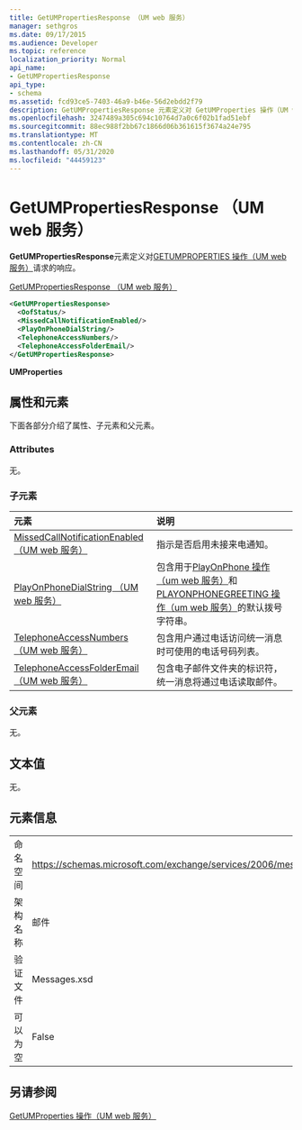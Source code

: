 ```yaml
---
title: GetUMPropertiesResponse （UM web 服务）
manager: sethgros
ms.date: 09/17/2015
ms.audience: Developer
ms.topic: reference
localization_priority: Normal
api_name:
- GetUMPropertiesResponse
api_type:
- schema
ms.assetid: fcd93ce5-7403-46a9-b46e-56d2ebdd2f79
description: GetUMPropertiesResponse 元素定义对 GetUMProperties 操作（UM web 服务）请求的响应。
ms.openlocfilehash: 3247489a305c694c10764d7a0c6f02b1fad51ebf
ms.sourcegitcommit: 88ec988f2bb67c1866d06b361615f3674a24e795
ms.translationtype: MT
ms.contentlocale: zh-CN
ms.lasthandoff: 05/31/2020
ms.locfileid: "44459123"
---
```

# <a name="getumpropertiesresponse-um-web-service"></a>GetUMPropertiesResponse （UM web 服务）

**GetUMPropertiesResponse**元素定义对[GETUMPROPERTIES 操作（UM web 服务）](getumproperties-operation-um-web-service.md)请求的响应。 
  
[GetUMPropertiesResponse （UM web 服务）](getumpropertiesresponse-um-web-service.md)
  
```xml
<GetUMPropertiesResponse>
  <OofStatus/>
  <MissedCallNotificationEnabled/>
  <PlayOnPhoneDialString/>
  <TelephoneAccessNumbers/>
  <TelephoneAccessFolderEmail/>
</GetUMPropertiesResponse>
```

 **UMProperties**
## <a name="attributes-and-elements"></a>属性和元素

下面各部分介绍了属性、子元素和父元素。
  
### <a name="attributes"></a>Attributes

无。
  
### <a name="child-elements"></a>子元素

|**元素**|**说明**|
|:-----|:-----|
|[MissedCallNotificationEnabled （UM web 服务）](missedcallnotificationenabled-um-web-service.md) <br/> |指示是否启用未接来电通知。  <br/> |
|[PlayOnPhoneDialString （UM web 服务）](playonphonedialstring-um-web-service.md) <br/> |包含用于[PlayOnPhone 操作（um web 服务）](playonphone-operation-um-web-service.md)和[PLAYONPHONEGREETING 操作（um web 服务）](playonphonegreeting-operation-um-web-service.md)的默认拨号字符串。  <br/> |
|[TelephoneAccessNumbers （UM web 服务）](telephoneaccessnumbers-um-web-service.md) <br/> |包含用户通过电话访问统一消息时可使用的电话号码列表。  <br/> |
|[TelephoneAccessFolderEmail （UM web 服务）](telephoneaccessfolderemail-um-web-service.md) <br/> |包含电子邮件文件夹的标识符，统一消息将通过电话读取邮件。  <br/> |
   
### <a name="parent-elements"></a>父元素

无。
  
## <a name="text-value"></a>文本值

无。
  
## <a name="element-information"></a>元素信息

|||
|:-----|:-----|
|命名空间  <br/> |https://schemas.microsoft.com/exchange/services/2006/messages  <br/> |
|架构名称  <br/> |邮件  <br/> |
|验证文件  <br/> |Messages.xsd  <br/> |
|可以为空  <br/> |False  <br/> |
   
## <a name="see-also"></a>另请参阅



[GetUMProperties 操作（UM web 服务）](getumproperties-operation-um-web-service.md)

